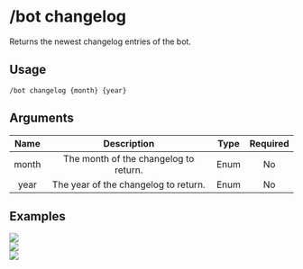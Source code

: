# /bot changelog

Returns the newest changelog entries of the bot.

## Usage

```
/bot changelog {month} {year}
```

## Arguments

| Name  | Description                           | Type | Required |
| :---: | :-----------------------------------: | :--: | :------: |
| month | The month of the changelog to return. | Enum | No       |
| year  | The year of the changelog to return.  | Enum | No       |

## Examples

<img src="https://github.com/user-attachments/assets/1d38fddf-1b8f-4fc7-9e34-9f26e9c252fb" class="rounded-corners">\
<img src="https://github.com/user-attachments/assets/05cdeb8b-34df-4923-a1e1-b0e8a95e3dc7" class="rounded-corners">\
<img src="https://github.com/user-attachments/assets/700f74a3-e344-48a8-b4db-0d5d6ab9f429" class="rounded-corners">